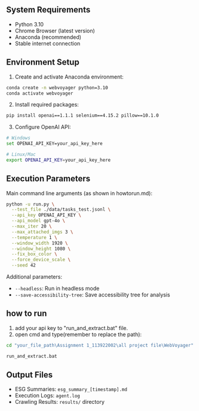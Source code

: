 ## System Requirements

- Python 3.10
- Chrome Browser (latest version)
- Anaconda (recommended)
- Stable internet connection

## Environment Setup

1. Create and activate Anaconda environment:
```bash
conda create -n webvoyager python=3.10
conda activate webvoyager
```

2. Install required packages:
```bash
pip install openai==1.1.1 selenium==4.15.2 pillow==10.1.0
```

3. Configure OpenAI API:
```bash
# Windows
set OPENAI_API_KEY=your_api_key_here

# Linux/Mac
export OPENAI_API_KEY=your_api_key_here
```

## Execution Parameters

Main command line arguments (as shown in howtorun.md):
```bash
python -u run.py \
  --test_file ./data/tasks_test.jsonl \
  --api_key OPENAI_API_KEY \
  --api_model gpt-4o \
  --max_iter 20 \
  --max_attached_imgs 3 \
  --temperature 1 \
  --window_width 1920 \
  --window_height 1080 \
  --fix_box_color \
  --force_device_scale \
  --seed 42
```

Additional parameters:
- `--headless`: Run in headless mode
- `--save-accessibility-tree`: Save accessibility tree for analysis

## how to run

1. add your api key to "run_and_extract.bat" file.
2. open cmd and type(remember to replace the path):
```bash
cd "your_file_path\Assignment 1_113922002\all project file\WebVoyager"

run_and_extract.bat
```

## Output Files

- ESG Summaries: `esg_summary_[timestamp].md`
- Execution Logs: `agent.log`
- Crawling Results: `results/` directory 